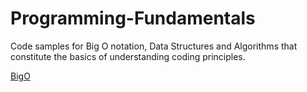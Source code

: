 # Programming-Fundamentals
Code samples for Big O notation, Data Structures and Algorithms that constitute the basics of understanding coding principles.

[BigO](../blob/main/Algorithms)
